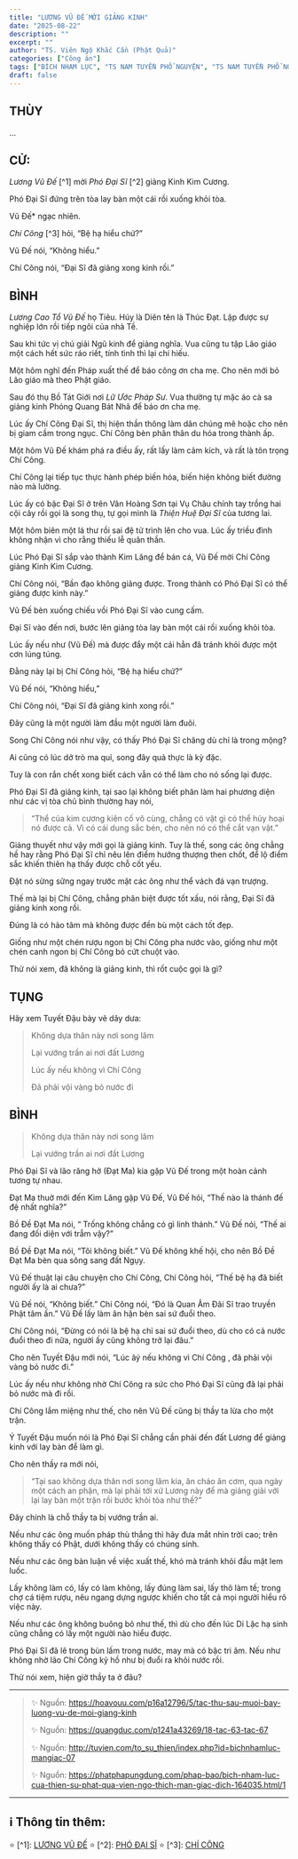 ```yaml
---
title: "LƯƠNG VŨ ĐẾ MỜI GIẢNG KINH"
date: "2025-08-22"
description: ""
excerpt: ""
author: "TS. Viên Ngộ Khắc Cần (Phật Quả)"
categories: ["Công án"]
tags: ["BÍCH NHAM LỤC", "TS NAM TUYỀN PHỔ NGUYỆN", "TS NAM TUYỀN PHỔ NGUYỆN", "TS NAM TUYỀN PHỔ NGUYỆN", "TS NAM TUYỀN PHỔ NGUYỆN"]
draft: false
---
```


## THÙY

...

## CỬ:

*Lương Vũ Đế* [^1] mời *Phó Đại Sĩ* [^2] giảng Kinh Kim Cương. 

Phó Đại Sĩ đứng trên tòa lay bàn một cái rồi xuống khỏi tòa. 

Vũ Đế* ngạc nhiên.

*Chí Công* [^3] hỏi, “Bệ hạ hiểu chứ?” 

Vũ Đế nói, “Không hiểu.” 

Chí Công nói, “Đại Sĩ đã giảng xong kinh rồi.”

## BÌNH

*Lương Cao Tổ Vũ Đế* họ Tiêu. Húy là Diên tên là Thúc Đạt. Lập được sự nghiệp lớn rồi tiếp ngôi của nhà Tề. 

Sau khi tức vị chú giải Ngũ kinh để giảng nghĩa. Vua cũng tu tập Lão giáo một cách hết sức ráo riết, tính tình thì lại chí hiếu. 

Một hôm nghĩ đến Pháp xuất thế để báo công ơn cha mẹ. Cho nên mới bỏ Lão giáo mà theo Phật giáo. 

Sau đó thụ Bồ Tát Giới nơi *Lữ Ước Pháp Sư*. Vua thường tự mặc áo cà sa giảng kinh Phóng Quang Bát Nhã để báo ơn cha mẹ.

Lúc ấy Chí Công Đại Sĩ, thị hiện thần thông làm dân chúng mê hoặc cho nên bị giam cầm trong ngục. 
Chí Công bèn phân thân du hóa trong thành ấp. 

Một hôm Vũ Đế khám phá ra điều ấy, rất lấy làm cảm kích, và rất là tôn trọng Chí Công.

Chí Công lại tiếp tục thực hành phép biến hóa, biến hiện không biết đường nào mà lường.

Lúc ấy có bậc Đại Sĩ ở trên Vân Hoàng Sơn tại Vụ Châu chính tay trồng hai cội cây rồi gọi là song thụ, tự gọi mình là *Thiện Huệ Đại Sĩ* của tương lai. 

Một hôm biên một lá thư rồi sai đệ tử trình lên cho vua. Lúc ấy triều đình không nhận vì cho rằng thiếu lễ quân thần.

Lúc Phó Đại Sĩ sắp vào thành Kim Lăng để bán cá, Vũ Đế mời Chí Công giảng Kinh Kim Cương.

Chí Công nói, “Bần đạo không giảng được. Trong thành có Phó Đại Sĩ có thể giảng được kinh này.” 

Vũ Đế bèn xuống chiếu vồi Phó Đại Sĩ vào cung cấm. 

Đại Sĩ vào đến nơi, bước lên giảng tòa lay bàn một cái rồi xuống khỏi tòa. 

Lúc ấy nếu như (Vũ Đế) mà được đẩy một cái hẳn đã tránh khỏi được một cơn lúng túng. 

Đằng này lại bị Chí Công hỏi, “Bệ hạ hiểu chứ?” 

Vũ Đế nói, “Không hiểu,” 

Chí Công nói, “Đại Sĩ đã giảng kinh xong rồi.”

Đây cũng là một người làm đầu một người làm đuôi. 

Song Chí Công nói như vậy, có thấy Phó Đại Sĩ chăng dù chỉ là trong mộng? 

Ai cũng có lúc dở trò ma quỉ, song đây quả thực là kỳ đặc. 

Tuy là con rắn chết xong biết cách vẫn có thể làm cho nó sống lại được. 

Phó Đại Sĩ đã giảng kinh, tại sao lại không biết phân làm hai phương diện như các vị tòa chủ bình thường hay nói, 

> “Thể của kim cương kiên cố vô cùng, chẳng có vật gì có thể hủy hoại nó được cả. Vì có cái dung sắc bén, cho nên nó có thể cắt vạn vật.” 

Giảng thuyết như vậy mới gọi là giảng kinh. 
Tuy là thế, song các ông chẳng hề hay rằng Phó Đại Sĩ chỉ nêu lên điểm hướng thượng then chốt, để lộ điểm sắc khiến thiên hạ thấy được chỗ cốt yếu. 

Đặt nó sừng sững ngay trước mặt các ông như thể vách đá vạn trượng. 

Thế mà lại bị Chí Công, chẳng phân biệt được tốt xấu, nói rằng, Đại Sĩ đã giảng kinh xong rồi.

Đúng là có hảo tâm mà không được đền bù một cách tốt đẹp. 

Giống như một chén rượu ngon bị Chí Công pha nước vào, giống như một chén canh ngon bị Chí Công bỏ cứt chuột vào.

Thử nói xem, đã không là giảng kinh, thì rốt cuộc gọi là gì?

## TỤNG

Hãy xem Tuyết Đậu bày vẽ dây dưa:

> Không dựa thân này nơi song lâm
>
> Lại vướng trần ai nơi đất Lương
>
> Lúc ấy nếu không vì Chí Công
>
> Đã phải vội vàng bỏ nước đi

## BÌNH

> Không dựa thân này nơi song lâm 
> 
> Lại vướng trần ai nơi đất Lương

Phó Đại Sĩ và lão răng hở (Đạt Ma) kia gặp Vũ Đế trong một hoàn cảnh tương tự nhau. 

Đạt Ma thuở mới đến Kim Lăng gặp Vũ Đế, Vũ Đế hỏi, “Thế nào là thánh đế đệ nhất nghĩa?” 

Bồ Đề Đạt Ma nói, “ Trống không chẳng có gì linh thánh.” Vũ Đế nói, “Thế ai đang đối diện với trẫm vậy?” 

Bồ Đề Đạt Ma nói, “Tôi không biết.” Vũ Đế không khế hội, cho nên Bồ Đề Đạt Ma bèn qua sông sang đất Ngụy. 

Vũ Đế thuật lại câu chuyện cho Chí Công, Chí Công hỏi, “Thế bệ hạ đã biết người ấy là ai chưa?” 

Vũ Đế nói, “Không biết.” Chí Công nói, “Đó là Quan Âm Đãi Sĩ trao truyền Phật tâm ấn.” Vũ Đế lấy làm ân hận bèn sai sứ đuổi theo. 

Chí Công nói, “Đừng có nói là bệ hạ chỉ sai sứ đuổi theo, dù cho có cả nước đuổi theo đi nữa, người ấy cũng không trở lại đâu.” 

Cho nên Tuyết Đậu mới nói, “Lúc âý nếu không vì Chí Công , đã phải vội vàng bỏ nước đi.” 

Lúc ấy nếu như không nhờ Chí Công ra sức cho Phó Đại Sĩ cũng đã lại phải bỏ nước mà đi rồi. 

Chí Công lắm miệng như thế, cho nên Vũ Đế cũng bị thầy ta lừa cho một trận.

Ý Tuyết Đậu muốn nói là Phó Đại Sĩ chẳng cần phải đến đất Lương để giảng kinh với lay bàn để làm gì. 

Cho nên thầy ra mới nói, 

> “Tại sao không dựa thân nơi song lâm kia, ăn cháo ăn cơm, qua ngày một cách an phận, mà lại phải tới xứ Lương này để mà giảng giải với lại lay bàn một trận rồi bước khỏi tòa như thế?” 

Đây chính là chỗ thầy ta bị vướng trần ai.

Nếu như các ông muốn pháp thù thắng thì hãy đưa mắt nhìn trời cao; trên không thấy có Phật, dưới không thấy có chúng sinh. 

Nếu như các ông bàn luận về việc xuất thế, khó mà tránh khỏi đầu mặt lem luốc. 

Lấy không làm có, lấy có làm không, lấy đúng làm sai, lấy thô làm tế; trong chợ cá tiệm rượu, nêu ngang dựng ngược khiến cho tất cả mọi người hiểu rõ việc này. 

Nếu như các ông không buông bỏ như thế, thì dù cho đến lúc Di Lặc hạ sinh cũng chẳng có lấy một người nào hiểu được. 

Phó Đại Sĩ đã lê trong bùn lấm trong nước, may mà có bậc tri âm. Nếu như không nhờ lão Chí Công kỷ hồ như bị đuổi ra khỏi nước rồi. 

Thử nói xem, hiện giờ thầy ta ở đâu?

***

> ✨ Nguồn: https://hoavouu.com/p16a12796/5/tac-thu-sau-muoi-bay-luong-vu-de-moi-giang-kinh
>
> ✨ Nguồn: https://quangduc.com/p1241a43269/18-tac-63-tac-67
>
> ✨ Nguồn: http://tuvien.com/to_su_thien/index.php?id=bichnhamluc-mangiac-07
>
> ✨ Nguồn: https://phatphapungdung.com/phap-bao/bich-nham-luc-cua-thien-su-phat-qua-vien-ngo-thich-man-giac-dich-164035.html/1

***

## ℹ️ Thông tin thêm:

⭐️ [^1]: <a href="https://vi.wikipedia.org/wiki/L%C6%B0%C6%A1ng_V%C5%A9_%C4%90%E1%BA%BF" target="_blank">LƯƠNG VŨ ĐẾ</a>
⭐️ [^2]: <a href="https://vi.wikipedia.org/wiki/Thi%E1%BB%87n_Hu%E1%BB%87" target="_blank">PHÓ ĐẠI SĨ</a>
⭐️ [^3]: <a href="https://blog.phapthihoi.org/cao-tang-di-truyen-sau-nhi-to-bao-chi-chi-cong/" target="_blank">CHÍ CÔNG</a>
